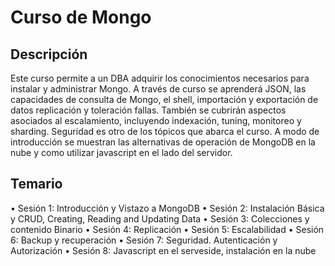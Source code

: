 # Curso de Mongo

## Descripción
Este curso permite a un DBA adquirir los conocimientos necesarios para instalar y administrar Mongo. A través de curso se aprenderá JSON, las capacidades de consulta de Mongo, el  shell, importación y exportación de datos replicación y toleración fallas. También se cubrirán aspectos asociados al escalamiento, incluyendo indexación, tuning, monitoreo y sharding. Seguridad es otro de los tópicos que abarca el curso. A modo de introducción se muestran las alternativas de operación de MongoDB en la nube y como utilizar javascript en el lado del servidor.

## Temario

•	Sesión 1: Introducción y Vistazo a MongoDB
•	Sesión 2: Instalación Básica y CRUD, Creating, Reading and Updating Data
•	Sesión 3: Colecciones y contenido Binario
•	Sesión 4: Replicación
•	Sesión 5: Escalabilidad
•	Sesión 6: Backup y recuperación
•	Sesión 7: Seguridad. Autenticación y Autorización
•	Sesión 8: Javascript en el serveside, instalación en la nube

